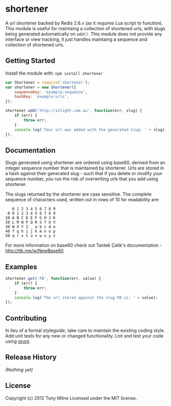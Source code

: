 # shortener

A url shortener backed by Redis 2.6.x (as it requires Lua script to function).
This module is useful for maintaing a collection of shortened urls, with slugs being generated automatically on `add()`.
This module does not provide any interface or view tracking, it just handles maintaing a sequence and collection of shortened urls.

## Getting Started
Install the module with: `npm install shortener`

```javascript
var Shortener = require('shortener');
var shortener = new Shortener({
	sequenceKey: 'example:sequence',
	hashKey: 'example:urls',
});

shortener.add('http://inlight.com.au', function(err, slug) {
	if (err) {
		throw err;
	}
	console.log('Your url was added with the generated slug: ' + slug);
});
```

## Documentation

Slugs generated using shortener are ordered using base60, derived from an integer sequence number that is maintained by shortener.
Urls are stored in a hash against their generated slug - such that if you delete or modify your sequence number,
you run the risk of overwriting urls that you add using shortener.

The slugs returned by the shortener are case sensitive. The complete sequence of characters used, written out in rows of 10 for readability are:

```
   0 1 2 3 4 5 6 7 8 9
 0 0 1 2 3 4 5 6 7 8 9
10 A B C D E F G H J K
20 L M N P Q R S T U V
30 W X Y Z _ a b c d e
40 f g h i j k m n o p
50 q r s t u v w x y z
```

For more information on base60 check out Tantek Çelik's documentation - http://ttk.me/w/NewBase60

## Examples

```javascript
shortener.get('FB', function(err, value) {
	if (err) {
		throw err;
	}
	console.log('The url stored against the slug FB is: ' + value);
});
```

## Contributing
In lieu of a formal styleguide, take care to maintain the existing coding style. Add unit tests for any new or changed functionality. Lint and test your code using [grunt](https://github.com/gruntjs/grunt).

## Release History
_(Nothing yet)_

## License
Copyright (c) 2012 Tony Milne
Licensed under the MIT license.
